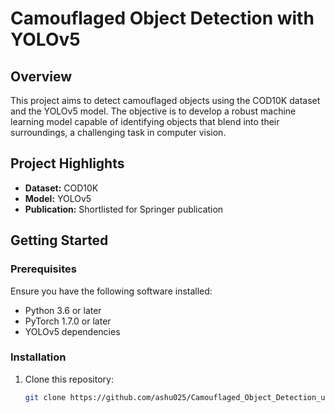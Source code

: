 # Camouflaged Object Detection with YOLOv5

## Overview

This project aims to detect camouflaged objects using the COD10K dataset and the YOLOv5 model. The objective is to develop a robust machine learning model capable of identifying objects that blend into their surroundings, a challenging task in computer vision.

## Project Highlights

- **Dataset:** COD10K
- **Model:** YOLOv5
- **Publication:** Shortlisted for Springer publication

## Getting Started

### Prerequisites

Ensure you have the following software installed:
- Python 3.6 or later
- PyTorch 1.7.0 or later
- YOLOv5 dependencies

### Installation

1. Clone this repository:
   ```bash
   git clone https://github.com/ashu025/Camouflaged_Object_Detection_using_YOLOv5l.git
